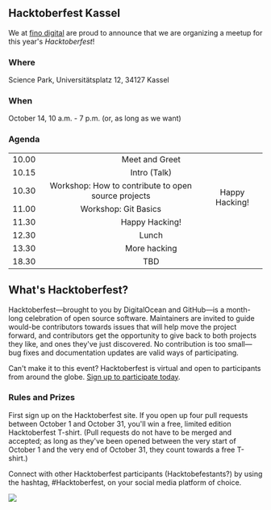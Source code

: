 ## Hacktoberfest Kassel

We at [fino digital](https://fino.digital/) are proud to announce that we are organizing a meetup for this year's *Hacktoberfest*!

### Where

Science Park, Universitätsplatz 12, 34127 Kassel

### When

October 14, 10 a.m. - 7 p.m. (or, as long as we want)

### Agenda

<table align="center">
    <tr>
        <td align="center">10.00</td>
        <td align="center" colspan="2">Meet and Greet</td>
    </tr>
    <tr>
        <td align="center">10.15</td>
        <td align="center" colspan="2"> Intro (Talk) </td>
    </tr>
    <tr>
        <td align="center">10.30</td>
        <td align="center">  Workshop: How to contribute to open source projects</td>
        <td align="center" rowspan="2"> Happy Hacking! </td>
    </tr>   
    <tr>
        <td align="center">11.00</td>
        <td align="center">  Workshop: Git Basics </td>
    </tr>
    <tr>
    <td align="center">11.30</td>
    <td align="center" colspan="2">  Happy Hacking! </td>
    </tr>
    <tr>
        <td align="center">12.30</td>
        <td align="center" colspan="2"> Lunch  </td>
    </tr>
    <tr>
        <td align="center">13.30</td>
        <td align="center" colspan="2"> More hacking  </td>
    </tr>
    <tr>
        <td align="center">18.30</td>
        <td align="center" colspan="2"> TBD </td>
    </tr>    
</table>


    
    
  

## What's Hacktoberfest?

Hacktoberfest—brought to you by DigitalOcean and GitHub—is a month-long celebration of open source software. Maintainers are invited to guide would-be contributors towards issues that will help move the project forward, and contributors get the opportunity to give back to both projects they like, and ones they've just discovered. No contribution is too small—bug fixes and documentation updates are valid ways of participating.

Can't make it to this event? Hacktoberfest is virtual and open to participants from around the globe. [Sign up to participate today](https://hacktoberfest.digitalocean.com/).

### Rules and Prizes

First sign up on the Hacktoberfest site. If you open up four pull requests between October 1 and October 31, you'll win a free, limited edition Hacktoberfest T-shirt. (Pull requests do not have to be merged and accepted; as long as they've been opened between the very start of October 1 and the very end of October 31, they count towards a free T-shirt.)

Connect with other Hacktoberfest participants (Hacktobefestants?) by using the hashtag, #Hacktoberfest, on your social media platform of choice.

![](https://nyc3.digitaloceanspaces.com/hacktoberfest/Hacktoberfest17-250x250-02.png)

